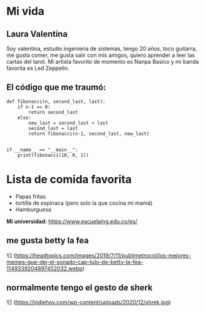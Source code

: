 # Mi vida
## Laura Valentina
Soy valentina, estudio ingenieria de sistemas, tengo 20 años, toco guitarra, me gusta comer,
me gusta salir con mis amigos, quiero aprender a leer las cartas del tarot.
Mi artista favorito de momento es Nanpa Basico y mi banda favorita es Led Zeppelin.

## El código que me traumó:
```
def fibonacci(n, second_last, last):
    if n-1 == 0:
        return second_last
    else:
        new_last = second_last + last
        second_last = last
        return fibonacci(n-1, second_last, new_last)
 
 
if __name__ == "__main__":
    print(fibonacci(10, 0, 1))
```

# Lista de comida favorita
* Papas fritas
* tortilla de espinaca (pero solo la que cocina mi mamá)
* Hamburguesa

**Mi universidad:** <https://www.escuelaing.edu.co/es/>

## me gusta betty la fea
![]
(https://headtopics.com/images/2019/7/11/publimetrocol/los-mejores-memes-que-dej-el-sonado-cap-tulo-de-betty-la-fea-1149339204897452032.webp)
## normalmente tengo el gesto de sherk
![]
(https://indiehoy.com/wp-content/uploads/2020/12/shrek.jpg)




